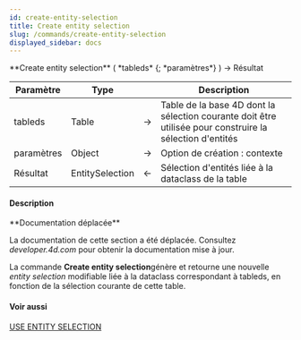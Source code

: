 ```yaml
---
id: create-entity-selection
title: Create entity selection
slug: /commands/create-entity-selection
displayed_sidebar: docs
---
```


<!--REF #_command_.Create entity selection.Syntax-->**Create entity selection** ( *tableds* {; *paramètres*} ) -> Résultat<!-- END REF-->
<!--REF #_command_.Create entity selection.Params-->
| Paramètre | Type |  | Description |
| --- | --- | --- | --- |
| tableds | Table | &srarr; | Table de la base 4D dont la sélection courante doit être utilisée pour construire la sélection d'entités |
| paramètres | Object | &srarr; | Option de création : contexte |
| Résultat | EntitySelection | &larr; | Sélection d'entités liée à la dataclass de la table |

<!-- END REF-->

#### Description 

<!--REF #_command_.Create entity selection.Summary-->**Documentation déplacée**

La documentation de cette section a été déplacée.<!-- END REF--> Consultez *developer.4d.com* pour obtenir la documentation mise à jour.

La commande **Create entity selection**génère et retourne une nouvelle *entity selection* modifiable liée à la dataclass correspondant à tableds, en fonction de la sélection courante de cette table.

#### Voir aussi 

[USE ENTITY SELECTION](use-entity-selection.md)  